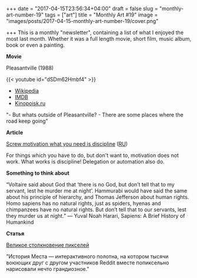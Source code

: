 +++
date = "2017-04-15T23:56:34+04:00"
draft = false
slug = "monthly-art-number-19"
tags = ["art"]
title = "Monthly Art #19"
image = "images/posts/2017-04-15-monthly-art-number-19/cover.png"

+++
This is a monthly "newsletter", containing a list of what I enjoyed the most
last month. Whether it was a full length movie, short film, music album, book
or even a painting.

<!--more-->

**Movie**

Pleasantville (1988)

{{< youtube id="dSDm62Hmbf4" >}}

* [Wikipedia](https://en.wikipedia.org/wiki/Pleasantville_(film))
* [IMDB](http://www.imdb.com/title/tt0120789/)
* [Kinopoisk.ru](https://www.kinopoisk.ru/film/2987/)

"- But whats outside of Pleasantville? - There are some places where the road keep going"

**Article**

[Screw motivation what you need is discipline](http://www.wisdomination.com/screw-motivation-what-you-need-is-discipline/) ([RU](https://vc.ru/p/discipline))

For things which you have to do, but don't want to, motivation does not work.
What works is discipline! Delegation or automation also do.

**Something to think about**

“Voltaire said about God that ‘there is no God, but don’t tell that to my
servant, lest he murder me at night’. Hammurabi would have said the same about
his principle of hierarchy, and Thomas Jefferson about human rights. Homo
sapiens has no natural rights, just as spiders, hyenas and chimpanzees have no
natural rights. But don’t tell that to our servants, lest they murder us at
night.” ― Yuval Noah Harari, Sapiens: A Brief History of Humankind

**Статья**

[Великое столкновение пикселей](https://tjournal.ru/42995-velikoe-stolknovenie-pikselei)

"История Места — интерактивного полотна, на котором тысячи воюющих друг с
другом участников Reddit вместе попиксельно нарисовали нечто грандиозное."
